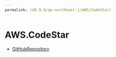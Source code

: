 ```yaml
---
permalink: /48.0.0/ap-northeast-1/AWS/CodeStar/
---
```


# AWS.CodeStar



* [GitHubRepository](GitHubRepository.md)